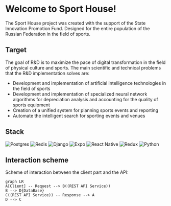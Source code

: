 # Welcome to Sport House!

The Sport House project was created with the support of the State Innovation Promotion Fund. Designed for the entire population of the Russian Federation in the field of sports.


## Target

The goal of R&D is to maximize the pace of digital transformation in the field of physical culture and sports.
The main scientific and technical problems that the R&D implementation solves are:

 - Development and implementation of artificial intelligence technologies in the field of sports
 - Development and implementation of specialized neural network algorithms for depreciation analysis and accounting for the quality of sports equipment
 - Creation of a unified system for planning sports events and reporting
 - Automate the intelligent search for sporting events and venues

## Stack




![Postgres](https://img.shields.io/badge/postgres-%23316192.svg?style=for-the-badge&logo=postgresql&logoColor=white) ![Redis](https://img.shields.io/badge/redis-%23DD0031.svg?style=for-the-badge&logo=redis&logoColor=white) ![Django](https://img.shields.io/badge/django-%23092E20.svg?style=for-the-badge&logo=django&logoColor=white) ![Expo](https://img.shields.io/badge/expo-1C1E24?style=for-the-badge&logo=expo&logoColor=#D04A37) ![React Native](https://img.shields.io/badge/react_native-%2320232a.svg?style=for-the-badge&logo=react&logoColor=%2361DAFB) ![Redux](https://img.shields.io/badge/redux-%23593d88.svg?style=for-the-badge&logo=redux&logoColor=white) ![Python](https://img.shields.io/badge/python-3670A0?style=for-the-badge&logo=python&logoColor=ffdd54) 

## Interaction scheme
Scheme of interaction between the client part and the API:

```mermaid
graph LR
A[Client] -- Request --> B((REST API Service))
B --> D{DataBase}
C((REST API Service)) -- Response --> A
D --> C
```
